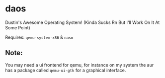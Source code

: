 # daos
Dustin's Awesome Operating System! (Kinda Sucks Rn But I'll Work On It At Some Point)

Requires: `qemu-system-x86` & `nasm`

## Note:
You may need a ui frontend for qemu, for instance on my system the aur has a package called `qemu-ui-gtk` for a graphical interface.
